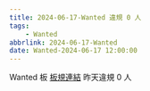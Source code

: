 ```yaml
---
title: 2024-06-17-Wanted 違規 0 人
tags:
    - Wanted
abbrlink: 2024-06-17-Wanted
date: Wanted-2024-06-17 12:00:00
---
```

Wanted 板 [板規連結](https://www.ptt.cc/bbs/Wanted/M.1608829773.A.D3B.html)
昨天違規 0 人
